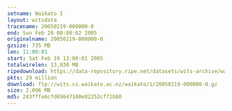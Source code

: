 ```yaml
---
setname: Waikato I
layout: witsdata
tracename: 20050219-000000-0
end: Sun Feb 20 00:00:02 2005
originalname: 20050219-000000-0
gzsize: 735 MB
len: 11:00:01
start: Sat Feb 19 13:00:01 2005
totalwirelen: 13,830 MB
ripedownload: https://data-repository.ripe.net/datasets/wits-archive/waikato/1/20050219-000000-0.gz
pkts: 29 million
download: ftp://wits.cs.waikato.ac.nz/waikato/1/20050219-000000-0.gz
size: 2,096 MB
md5: 243fffe6cfd69647100e82252cf71b80
---
```

